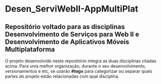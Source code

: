 # Desen_ServiWebII-AppMultiPlat
## Repositório voltado para as disciplinas Desenvolvimento de Serviços para Web II e Desenvolvimento de Aplicativos Móveis Multiplataforma

O projeto desenvolvido neste repositório integra as duas disciplinas citadas acima. Para uma melhor organização, durante o seu desenvolvimento, versionamentos e etc, se usarão **_#tags_** para categorizar ou separar quais partes do projeto estão relacionadas com qual disciplina.
